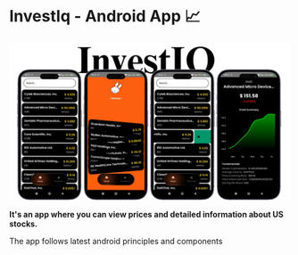 # InvestIq - Android App 📈

![App Screenshot](https://github.com/shalenMathew/InvestIq-AndroidApp/blob/master/images/banner.png)

**It's an app where you can view prices and detailed information about US stocks.**

The app follows latest android principles and components
